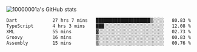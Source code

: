 ![10000001a's GitHub stats](https://github-readme-stats.vercel.app/api?username=10000001a&show_icons=true&theme=onedark&count_private=true)

<!-- [![Top Langs](https://github-readme-stats.vercel.app/api/top-langs/?username=10000001a&layout=compact&theme=onedark&langs_count=5)](https://github.com/anuraghazra/github-readme-stats) -->
<!--
**10000001a/10000001a** is a ✨ _special_ ✨ repository because its `README.md` (this file) appears on your GitHub profile.

Here are some ideas to get you started:

- 🔭 I’m currently working on ...
- 🌱 I’m currently learning ...
- 👯 I’m looking to collaborate on ...
- 🤔 I’m looking for help with ...
- 💬 Ask me about ...
- 📫 How to reach me: ...
- 😄 Pronouns: ...
- ⚡ Fun fact: ...
-->

<!--START_SECTION:waka-->

```txt
Dart             27 hrs 7 mins   ████████████████████▒░░░░   80.83 %
TypeScript       4 hrs 3 mins    ███░░░░░░░░░░░░░░░░░░░░░░   12.08 %
XML              55 mins         ▓░░░░░░░░░░░░░░░░░░░░░░░░   02.73 %
Groovy           16 mins         ▒░░░░░░░░░░░░░░░░░░░░░░░░   00.83 %
Assembly         15 mins         ▒░░░░░░░░░░░░░░░░░░░░░░░░   00.76 %
```

<!--END_SECTION:waka-->
